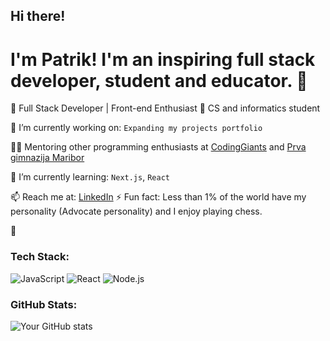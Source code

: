 ## Hi there!

# I'm Patrik! I'm an inspiring full stack developer, student and educator. 👋

🚀 Full Stack Developer | Front-end Enthusiast
🏫 CS and informatics student

🔭 I’m currently working on: `Expanding my projects portfolio`

👨‍🎓 Mentoring other programming enthusiasts at [CodingGiants](https://www.codinggiants.com/) and [Prva gimnazija Maribor](https://www.prva-gimnazija.si/)

🌱 I’m currently learning: `Next.js`, `React`

📫 Reach me at: [LinkedIn](https://www.linkedin.com/in/patrik-martinec-244992323/)
⚡ Fun fact: Less than 1% of the world have my personality (Advocate personality) and I enjoy playing chess.

🏫

### Tech Stack:

![JavaScript](https://img.shields.io/badge/JavaScript-F7DF1E?logo=javascript&logoColor=black)
![React](https://img.shields.io/badge/React-20232A?logo=react&logoColor=61DAFB)
![Node.js](https://img.shields.io/badge/Node.js-43853D?logo=node.js&logoColor=white)

### GitHub Stats:

![Your GitHub stats](https://github-readme-stats.vercel.app/api?username=yourusername&show_icons=true&theme=radical)

<!--
**patrikmartinec23/patrikmartinec23** is a ✨ _special_ ✨ repository because its `README.md` (this file) appears on your GitHub profile.

Here are some ideas to get you started:

- 🔭 I’m currently working on ...
- 🌱 I’m currently learning ...
- 👯 I’m looking to collaborate on ...
- 🤔 I’m looking for help with ...
- 💬 Ask me about ...
- 📫 How to reach me: ...
- 😄 Pronouns: ...
- ⚡ Fun fact: ...
-->
